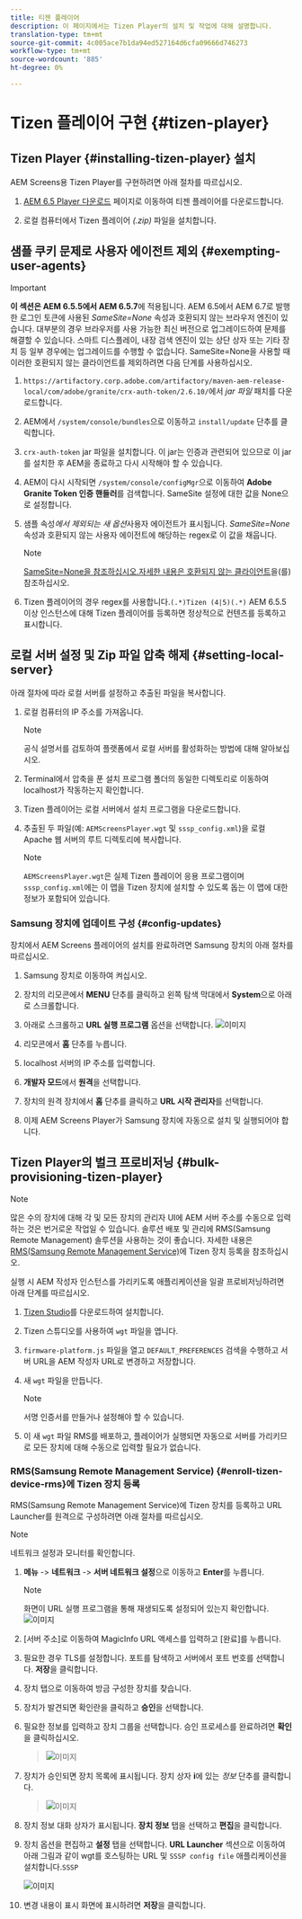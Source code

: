 ```yaml
---
title: 티젠 플레이어
description: 이 페이지에서는 Tizen Player의 설치 및 작업에 대해 설명합니다.
translation-type: tm+mt
source-git-commit: 4c005ace7b1da94ed527164d6cfa09666d746273
workflow-type: tm+mt
source-wordcount: '885'
ht-degree: 0%

---
```



# Tizen 플레이어 구현 {#tizen-player}

## Tizen Player {#installing-tizen-player} 설치

AEM Screens용 Tizen Player를 구현하려면 아래 절차를 따르십시오.

1. [AEM 6.5 Player 다운로드](https://download.macromedia.com/screens/) 페이지로 이동하여 티젠 플레이어를 다운로드합니다.

1. 로컬 컴퓨터에서 Tizen 플레이어 *(.zip)* 파일을 설치합니다.

## 샘플 쿠키 문제로 사용자 에이전트 제외 {#exempting-user-agents}

>[!IMPORTANT]
>**이 섹션은 AEM 6.5.5에서 AEM 6.5.7**에 적용됩니다.
>AEM 6.5에서 AEM 6.7로 발행한 로그인 토큰에 사용된 *SameSite=None* 속성과 호환되지 않는 브라우저 엔진이 있습니다. 대부분의 경우 브라우저를 사용 가능한 최신 버전으로 업그레이드하여 문제를 해결할 수 있습니다. 스마트 디스플레이, 내장 검색 엔진이 있는 상단 상자 또는 기타 장치 등 일부 경우에는 업그레이드를 수행할 수 없습니다. SameSite=None을 사용할 때 이러한 호환되지 않는 클라이언트를 제외하려면 다음 단계를 사용하십시오.

1. `https://artifactory.corp.adobe.com/artifactory/maven-aem-release-local/com/adobe/granite/crx-auth-token/2.6.10/`에서 *jar 파일* 패치를 다운로드합니다.

1. AEM에서 `/system/console/bundles`으로 이동하고 `install/update` 단추를 클릭합니다.

1. `crx-auth-token` jar 파일을 설치합니다. 이 jar는 인증과 관련되어 있으므로 이 jar를 설치한 후 AEM을 종료하고 다시 시작해야 할 수 있습니다.

1. AEM이 다시 시작되면 `/system/console/configMgr`으로 이동하여 **Adobe Granite Token 인증 핸들러**&#x200B;를 검색합니다. SameSite 설정에 대한 값을 None으로 설정합니다.

1. 샘플 속성&#x200B;*에서 제외되는 새 옵션*&#x200B;사용자 에이전트가 표시됩니다. *SameSite=None* 속성과 호환되지 않는 사용자 에이전트에 해당하는 regex로 이 값을 채웁니다.
   >[!NOTE]
   >[SameSite=None을 참조하십시오.자세한 내용은 호환되지 않는 클라이언트](https://www.chromium.org/updates/same-site/incompatible-clients)을(를) 참조하십시오.

1. Tizen 플레이어의 경우 regex를 사용합니다.`(.*)Tizen (4|5)(.*)` AEM 6.5.5 이상 인스턴스에 대해 Tizen 플레이어를 등록하면 정상적으로 컨텐츠를 등록하고 표시합니다.


## 로컬 서버 설정 및 Zip 파일 압축 해제 {#setting-local-server}

아래 절차에 따라 로컬 서버를 설정하고 추출된 파일을 복사합니다.

1. 로컬 컴퓨터의 IP 주소를 가져옵니다.
   >[!NOTE]
   >공식 설명서를 검토하여 플랫폼에서 로컬 서버를 활성화하는 방법에 대해 알아보십시오.

1. Terminal에서 압축을 푼 설치 프로그램 폴더의 동일한 디렉토리로 이동하여 localhost가 작동하는지 확인합니다.

1. Tizen 플레이어는 로컬 서버에서 설치 프로그램을 다운로드합니다.

1. 추출된 두 파일(예: `AEMScreensPlayer.wgt` 및 `sssp_config.xml`)을 로컬 Apache 웹 서버의 루트 디렉토리에 복사합니다.

   >[!NOTE]
   >`AEMScreensPlayer.wgt`은 실제 Tizen 플레이어 응용 프로그램이며 `sssp_config.xml`에는 이 맵을 Tizen 장치에 설치할 수 있도록 돕는 이 맵에 대한 정보가 포함되어 있습니다.

### Samsung 장치에 업데이트 구성 {#config-updates}

장치에서 AEM Screens 플레이어의 설치를 완료하려면 Samsung 장치의 아래 절차를 따르십시오.

1. Samsung 장치로 이동하여 켜십시오.

1. 장치의 리모콘에서 **MENU** 단추를 클릭하고 왼쪽 탐색 막대에서 **System**&#x200B;으로 아래로 스크롤합니다.

1. 아래로 스크롤하고 **URL 실행 프로그램** 옵션을 선택합니다.
   ![이미지](/help/user-guide/assets/tizen/rms-2.png)

1. 리모콘에서 **홈** 단추를 누릅니다.

1. localhost 서버의 IP 주소를 입력합니다.

1. **개발자 모드**&#x200B;에서 **원격**&#x200B;을 선택합니다.

1. 장치의 원격 장치에서 **홈** 단추를 클릭하고 **URL 시작 관리자**&#x200B;를 선택합니다.

1. 이제 AEM Screens Player가 Samsung 장치에 자동으로 설치 및 실행되어야 합니다.

## Tizen Player의 벌크 프로비저닝 {#bulk-provisioning-tizen-player}

>[!NOTE]
>많은 수의 장치에 대해 각 및 모든 장치의 관리자 UI에 AEM 서버 주소를 수동으로 입력하는 것은 번거로운 작업일 수 있습니다. 솔루션 배포 및 관리에 RMS(Samsung Remote Management) 솔루션을 사용하는 것이 좋습니다. 자세한 내용은 [RMS(Samsung Remote Management Service)](#enroll-tizen-device-rm)에 Tizen 장치 등록을 참조하십시오.

실행 시 AEM 작성자 인스턴스를 가리키도록 애플리케이션을 일괄 프로비저닝하려면 아래 단계를 따르십시오.

1. [Tizen Studio](https://developer.tizen.org/development/tizen-studio/download)를 다운로드하여 설치합니다.
1. Tizen 스튜디오를 사용하여 `wgt` 파일을 엽니다.
1. `firmware-platform.js` 파일을 열고 `DEFAULT_PREFERENCES` 검색을 수행하고 서버 URL을 AEM 작성자 URL로 변경하고 저장합니다.
1. 새 `wgt` 파일을 만듭니다.

   >[!NOTE]
   >서명 인증서를 만들거나 설정해야 할 수 있습니다.

1. 이 새 `wgt` 파일 RMS를 배포하고, 플레이어가 실행되면 자동으로 서버를 가리키므로 모든 장치에 대해 수동으로 입력할 필요가 없습니다.

### RMS(Samsung Remote Management Service) {#enroll-tizen-device-rms}에 Tizen 장치 등록

RMS(Samsung Remote Management Service)에 Tizen 장치를 등록하고 URL Launcher를 원격으로 구성하려면 아래 절차를 따르십시오.

>[!NOTE]
>네트워크 설정과 모니터를 확인합니다.

1. **메뉴** -> **네트워크** -> **서버 네트워크 설정**&#x200B;으로 이동하고 **Enter**&#x200B;를 누릅니다.

   >[!NOTE]
   >화면이 URL 실행 프로그램을 통해 재생되도록 설정되어 있는지 확인합니다.
   >![이미지](/help/user-guide/assets/tizen/rms-2.png)

1. [서버 주소]로 이동하여 MagicInfo URL 액세스를 입력하고 [완료]를 누릅니다.

1. 필요한 경우 TLS를 설정합니다. 포트를 탐색하고 서버에서 포트 번호를 선택합니다. **저장**&#x200B;을 클릭합니다.

1. 장치 탭으로 이동하여 방금 구성한 장치를 찾습니다.

1. 장치가 발견되면 확인란을 클릭하고 **승인**&#x200B;을 선택합니다.

1. 필요한 정보를 입력하고 장치 그룹을 선택합니다. 승인 프로세스를 완료하려면 **확인**&#x200B;을 클릭하십시오.

   >![이미지](/help/user-guide/assets/tizen/rms-7.png)

1. 장치가 승인되면 장치 목록에 표시됩니다. 장치 상자 **i**&#x200B;에 있는 *정보* 단추를 클릭합니다.

   >![이미지](/help/user-guide/assets/tizen/rms-6.png)

1. 장치 정보 대화 상자가 표시됩니다. **장치 정보** 탭을 선택하고 **편집**&#x200B;을 클릭합니다.

1. 장치 옵션을 편집하고 **설정** 탭을 선택합니다. **URL Launcher** 섹션으로 이동하여 아래 그림과 같이 wgt를 호스팅하는 URL 및 `SSSP config file` 애플리케이션을 설치합니다.`SSSP`

   ![이미지](/help/user-guide/assets/tizen/rms-9.png)

1. 변경 내용이 표시 화면에 표시하려면 **저장**&#x200B;을 클릭합니다.





